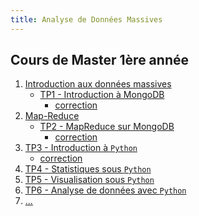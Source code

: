 ```yaml
---
title: Analyse de Données Massives
---
```


## Cours de Master 1ère année

1. [Introduction aux données massives](slides/initiation-big-data-stockage-massif.html)
    - [TP1 - Introduction à MongoDB](analyse-donnees-massives-tp1.html)
        - [correction](analyse-donnees-massives-tp1-correction.html)
1. [Map-Reduce](slides/initiation-big-data-mapreduce.html)
    - [TP2 - MapReduce sur MongoDB](analyse-donnees-massives-tp2.html)
        - [correction](analyse-donnees-massives-tp2-correction.html)
1. [TP3 - Introduction à `Python`](analyse-donnees-massives-tp3.html)
    - [correction](analyse-donnees-massives-tp3-correction.html)
1. [TP4 - Statistiques sous `Python`](analyse-donnees-massives-tp4.html)
1. [TP5 - Visualisation sous `Python`]()
1. [TP6 - Analyse de données avec `Python`]()
1. [...]()


